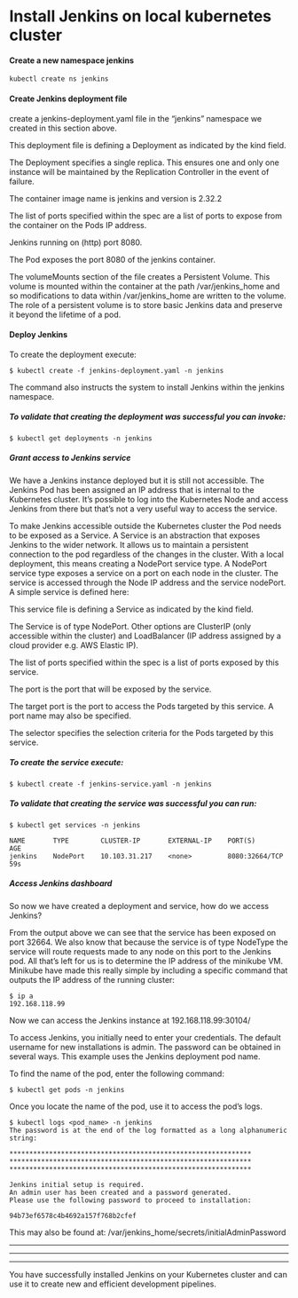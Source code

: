 # Install Jenkins on local kubernetes cluster

#### Create a new namespace jenkins

```
kubectl create ns jenkins
```

#### Create Jenkins deployment file
create a jenkins-deployment.yaml file in the “jenkins” namespace we created in this section above.

This deployment file is defining a Deployment as indicated by the kind field.

The Deployment specifies a single replica. This ensures one and only one instance will be maintained by the Replication Controller in the event of failure.

The container image name is jenkins and version is 2.32.2

The list of ports specified within the spec are a list of ports to expose from the container on the Pods IP address.

Jenkins running on (http) port 8080.

The Pod exposes the port 8080 of the jenkins container.

The volumeMounts section of the file creates a Persistent Volume. This volume is mounted within the container at the path /var/jenkins_home and so modifications to data within /var/jenkins_home are written to the volume. The role of a persistent volume is to store basic Jenkins data and preserve it beyond the lifetime of a pod.


#### Deploy Jenkins
To create the deployment execute:

```
$ kubectl create -f jenkins-deployment.yaml -n jenkins
```

The command also instructs the system to install Jenkins within the jenkins namespace.

##### To validate that creating the deployment was successful you can invoke:

```
$ kubectl get deployments -n jenkins
```
##### Grant access to Jenkins service

We have a Jenkins instance deployed but it is still not accessible. The Jenkins Pod has been assigned an IP address that is internal to the Kubernetes cluster. It’s possible to log into the Kubernetes Node and access Jenkins from there but that’s not a very useful way to access the service.

To make Jenkins accessible outside the Kubernetes cluster the Pod needs to be exposed as a Service. A Service is an abstraction that exposes Jenkins to the wider network. It allows us to maintain a persistent connection to the pod regardless of the changes in the cluster. With a local deployment, this means creating a NodePort service type. A NodePort service type exposes a service on a port on each node in the cluster. The service is accessed through the Node IP address and the service nodePort. A simple service is defined here:

This service file is defining a Service as indicated by the kind field.

The Service is of type NodePort. Other options are ClusterIP (only accessible within the cluster) and LoadBalancer (IP address assigned by a cloud provider e.g. AWS Elastic IP).

The list of ports specified within the spec is a list of ports exposed by this service.

The port is the port that will be exposed by the service.

The target port is the port to access the Pods targeted by this service. A port name may also be specified.

The selector specifies the selection criteria for the Pods targeted by this service.

##### To create the service execute:

```
$ kubectl create -f jenkins-service.yaml -n jenkins
```

##### To validate that creating the service was successful you can run:

```
$ kubectl get services -n jenkins

NAME       TYPE        CLUSTER-IP       EXTERNAL-IP    PORT(S)           AGE
jenkins    NodePort    10.103.31.217    <none>         8080:32664/TCP    59s
```

##### Access Jenkins dashboard

So now we have created a deployment and service, how do we access Jenkins?

From the output above we can see that the service has been exposed on port 32664. We also know that because the service is of type NodeType the service will route requests made to any node on this port to the Jenkins pod. All that’s left for us is to determine the IP address of the minikube VM. Minikube have made this really simple by including a specific command that outputs the IP address of the running cluster:

  ```
$ ip a
192.168.118.99
```
Now we can access the Jenkins instance at 192.168.118.99:30104/

To access Jenkins, you initially need to enter your credentials. The default username for new installations is admin. The password can be obtained in several ways. This example uses the Jenkins deployment pod name.

To find the name of the pod, enter the following command:

```
$ kubectl get pods -n jenkins
```

Once you locate the name of the pod, use it to access the pod’s logs.

```
$ kubectl logs <pod_name> -n jenkins
The password is at the end of the log formatted as a long alphanumeric string:

*************************************************************
*************************************************************
*************************************************************

Jenkins initial setup is required.
An admin user has been created and a password generated.
Please use the following password to proceed to installation:

94b73ef6578c4b4692a157f768b2cfef
```

This may also be found at:
/var/jenkins_home/secrets/initialAdminPassword

*************************************************************
*************************************************************
*************************************************************
You have successfully installed Jenkins on your Kubernetes cluster and can use it to create new and efficient development pipelines.
